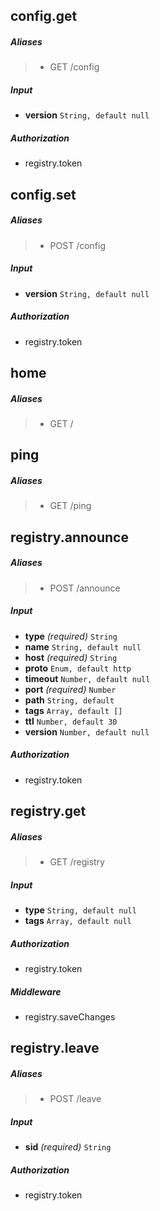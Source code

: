 
## config.get
##### Aliases 
> - GET /config

##### Input 
 - **version**  `String, default null`

##### Authorization 
 - registry.token



## config.set
##### Aliases 
> - POST /config

##### Input 
 - **version**  `String, default null`

##### Authorization 
 - registry.token



## home
##### Aliases 
> - GET /


## ping
##### Aliases 
> - GET /ping


## registry.announce
##### Aliases 
> - POST /announce

##### Input 
 - **type** *(required)*  `String`
 - **name**  `String, default null`
 - **host** *(required)*  `String`
 - **proto**  `Enum, default http`
 - **timeout**  `Number, default null`
 - **port** *(required)*  `Number`
 - **path**  `String, default `
 - **tags**  `Array, default []`
 - **ttl**  `Number, default 30`
 - **version**  `Number, default null`

##### Authorization 
 - registry.token



## registry.get
##### Aliases 
> - GET /registry

##### Input 
 - **type**  `String, default null`
 - **tags**  `Array, default null`

##### Authorization 
 - registry.token


##### Middleware 
 - registry.saveChanges



## registry.leave
##### Aliases 
> - POST /leave

##### Input 
 - **sid** *(required)*  `String`

##### Authorization 
 - registry.token


